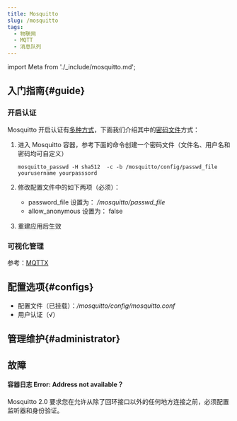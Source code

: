 ```yaml
---
title: Mosquitto
slug: /mosquitto
tags:
  - 物联网
  - MQTT
  - 消息队列
---
```


import Meta from './_include/mosquitto.md';

<Meta name="meta" />

## 入门指南{#guide}

### 开启认证

Mosquitto 开启认证有[多种方式](https://mosquitto.org/documentation/authentication-methods/)，下面我们介绍其中的[密码文件](https://mosquitto.org/man/mosquitto_passwd-1.html)方式：

1. 进入 Mosquitto 容器，参考下面的命令创建一个密码文件（文件名、用户名和密码均可自定义）
    ```
    mosquitto_passwd -H sha512  -c -b /mosquitto/config/passwd_file yourusername yourpasssord
    ```

2. 修改配置文件中的如下两项（必须）：

   - password_file 设置为： */mosquitto/passwd_file*
   - allow_anonymous 设置为： false

3. 重建应用后生效

### 可视化管理

参考：[MQTTX](./mqttx)

## 配置选项{#configs}

- 配置文件（已挂载）：*/mosquitto/config/mosquitto.conf*
- 用户认证（√）

## 管理维护{#administrator}


## 故障

#### 容器日志 Error: Address not available？

Mosquitto 2.0 要求您在允许从除了回环接口以外的任何地方连接之前，必须配置监听器和身份验证。
